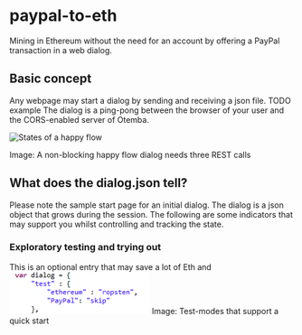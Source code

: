 ﻿# paypal-to-eth
Mining in Ethereum without the need for an account by offering a PayPal transaction in a web dialog.
## Basic concept
Any webpage may start a dialog by sending and receiving a json file. TODO example
The dialog is a ping-pong between the browser of your user and the CORS-enabled server of Otemba.

![States of a happy flow](![https://raw.githubusercontent.com/Otemba/paypal-to-eth/master/images/](https://raw.githubusercontent.com/Otemba/paypal-to-eth/master/images/testModes.png)statesWithText.png)

Image: A non-blocking happy flow dialog needs three REST calls
## What does the dialog.json tell?
Please note the sample start page for an initial dialog. The dialog is a json object that grows during the session. The following are some indicators that may support you whilst controlling and tracking the state.
### Exploratory testing and trying out
This is an optional entry that may save a lot of Eth and 
![Test Modes](https://raw.githubusercontent.com/Otemba/paypal-to-eth/master/images/testModes.png)
Image: Test-modes that support a quick start


 

<!--stackedit_data:
eyJoaXN0b3J5IjpbLTE1NDMyOTk3MzcsMTc4MDE2Njc1NCwyMj
MyOTU1MiwtMTQ4NjMyMDMyMCwtNDEwMDAwNzIzLC02MzY3NDA2
ODIsMTUzODM2NDQ1NiwxMzc5NjkzNDk5LDc1NTUyOTU1OF19
-->